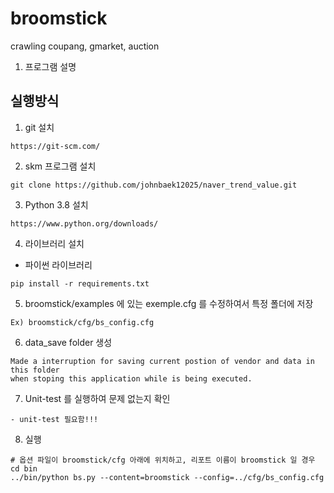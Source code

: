 # broomstick

crawling coupang, gmarket, auction
   1. 프로그램 설명

## 실행방식

1. git 설치
```
https://git-scm.com/
```

2. skm 프로그램 설치
```
git clone https://github.com/johnbaek12025/naver_trend_value.git
```

3. Python 3.8 설치
```
https://www.python.org/downloads/
```

4. 라이브러리 설치
- 파이썬 라이브러리
```
pip install -r requirements.txt
```
5. broomstick/examples 에 있는 exemple.cfg 를 수정하여서 특정 폴더에 저장
```
Ex) broomstick/cfg/bs_config.cfg
```
6. data_save folder 생성
```
Made a interruption for saving current postion of vendor and data in this folder
when stoping this application while is being executed.
```

7. Unit-test 를 실행하여 문제 없는지 확인
```
- unit-test 필요함!!!
```
8. 실행
```
# 옵션 파일이 broomstick/cfg 아래에 위치하고, 리포트 이름이 broomstick 일 경우
cd bin
../bin/python bs.py --content=broomstick --config=../cfg/bs_config.cfg
```
